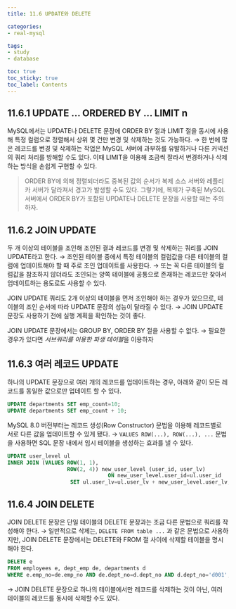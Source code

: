 ```yaml
---
title: 11.6 UPDATE와 DELETE

categories:
- real-mysql

tags:
- study
- database

toc: true
toc_sticky: true
toc_label: Contents
---
```


## 11.6.1 UPDATE … ORDERED BY … LIMIT n
MySQL에서는 UPDATE나 DELETE 문장에 ORDER BY 절과 LIMIT 절을 동시에 사용해 특정 컬럼으로 정렬해서 상위 몇 건만 변경 및 삭제하는 것도 가능하다.
→ 한 번에 많은 레코드를 변경 및 삭제하는 작업은 MySQL 서버에 과부하를 유발하거나 다른 커넥션의 쿼리 처리를 방해할 수도 있다. 이때 LIMIT을 이용해 조금씩 잘라서 변경하거나 삭제하는 방식을 손쉽게 구현할 수 있다.

> ORDER BY에 의해 정렬되더라도 중복된 값의 순서가 복제 소스 서버와 레플리카 서버가 달라져서 경고가 발생할 수도 있다.
> 그렇기에, 복제가 구축된 MySQL 서버에서 ORDER BY가 포함된 UPDATE나 DELETE 문장을 사용할 때는 주의하자.

## 11.6.2 JOIN UPDATE
두 개 이상의 테이블을 조인해 조인된 결과 레코드를 변경 및 삭제하는 쿼리를 JOIN UPDATE라고 한다.
→ 조인된 테이블 중에서 특정 테이블의 컬럼값을 다른 테이블의 컬럼에 업데이트해야 할 때 주로 조인 업데이트를 사용한다.
→ 또는 꼭 다른 테이블의 컬럼값을 참조하지 않더라도 조인되는 양쪽 테이블에 공통으로 존재하는 레코드만 찾아서 업데이트하는 용도로도 사용할 수 있다.

JOIN UPDATE 쿼리도 2개 이상의 테이블을 먼저 조인해야 하는 경우가 있으므로, 테이블의 조인 순서에 따라 UPDATE 문장의 성능이 달라질 수 있다.
→ JOIN UPDATE 문장도 사용하기 전에 실행 계획을 확인하는 것이 좋다.

JOIN UPDATE 문장에서는 GROUP BY, ORDER BY 절을 사용할 수 없다.
→ 필요한 경우가 있다면 *서브쿼리를 이용한 파생 테이블*을 이용하자

## 11.6.3 여러 레코드 UPDATE
하나의 UPDATE 문장으로 여러 개의 레코드를 업데이트하는 경우, 아래와 같이 모든 레코드를 동일한 값으로만 업데이트 할 수 있다.
```sql
UPDATE departments SET emp_count=10;
UPDATE departments SET emp_count + 10;
```

MySQL 8.0 버전부터는 레코드 생성(Row Constructor) 문법을 이용해 레코드별로 서로 다른 값을 업데이트할 수 있게 됐다.
→ `VALUES ROW(...), ROW(...), ...` 문법을 사용하면 SQL 문장 내에서 임시 테이블을 생성하는 효과를 낼 수 있다.
```sql
UPDATE user_level ul
INNER JOIN (VALUES ROW(1, 1),
				   ROW(2, 4)) new_user_level (user_id, user_lv)
								ON new_user_level.user_id=ul.user_id
					SET ul.user_lv=ul.user_lv + new_user_level.user_lv;
```

## 11.6.4  JOIN DELETE
JOIN DELETE 문장은 단일 테이블의 DELETE 문장과는 조금 다른 문법으로 쿼리를 작성해야 한다.
→ 일반적으로 삭제는, `DELETE FROM table ...` 과 같은 문법으로 사용하지만, JOIN DELETE 문장에서는 DELETE와 FROM 절 사이에 삭제할 테이블을 명시해야 한다.
```sql
DELETE e
FROM employees e, dept_emp de, departments d
WHERE e.emp_no=de.emp_no AND de.dept_no=d.dept_no AND d.dept_no='d001';
```

→ JOIN DELETE 문장으로 하나의 테이블에서만 레코드를 삭제하는 것이 아닌, 여러 테이블의 레코드를 동시에 삭제할 수도 있다.

